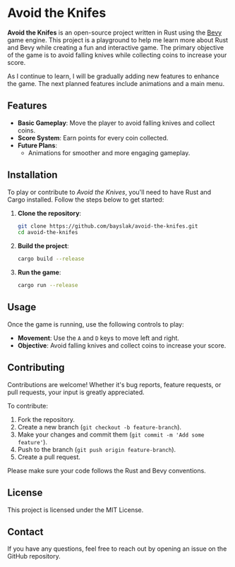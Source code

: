 
# Avoid the Knifes

**Avoid the Knifes** is an open-source project written in Rust using the [Bevy](https://bevyengine.org/) game engine. This project is a playground to help me learn more about Rust and Bevy while creating a fun and interactive game. The primary objective of the game is to avoid falling knives while collecting coins to increase your score. 

As I continue to learn, I will be gradually adding new features to enhance the game. The next planned features include animations and a main menu.

## Features

- **Basic Gameplay**: Move the player to avoid falling knives and collect coins.
- **Score System**: Earn points for every coin collected.
- **Future Plans**: 
  - Animations for smoother and more engaging gameplay.

## Installation

To play or contribute to *Avoid the Knives*, you'll need to have Rust and Cargo installed. Follow the steps below to get started:

1. **Clone the repository**:
   ```bash
   git clone https://github.com/bayslak/avoid-the-knifes.git
   cd avoid-the-knifes
   ```

2. **Build the project**:
   ```bash
   cargo build --release
   ```

3. **Run the game**:
   ```bash
   cargo run --release
   ```

## Usage

Once the game is running, use the following controls to play:

- **Movement**: Use the `A` and `D` keys to move left and right.
- **Objective**: Avoid falling knives and collect coins to increase your score.

## Contributing

Contributions are welcome! Whether it's bug reports, feature requests, or pull requests, your input is greatly appreciated.

To contribute:

1. Fork the repository.
2. Create a new branch (`git checkout -b feature-branch`).
3. Make your changes and commit them (`git commit -m 'Add some feature'`).
4. Push to the branch (`git push origin feature-branch`).
5. Create a pull request.

Please make sure your code follows the Rust and Bevy conventions.

## License

This project is licensed under the MIT License.

## Contact

If you have any questions, feel free to reach out by opening an issue on the GitHub repository.
